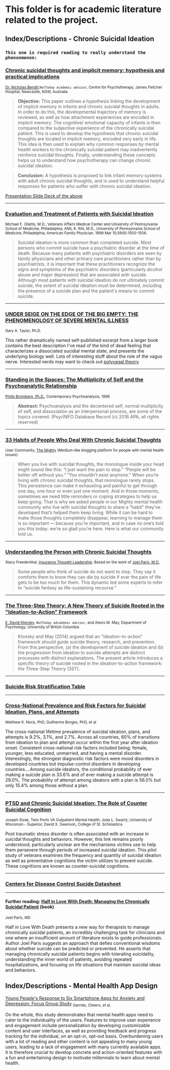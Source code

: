 # This folder is for academic literature related to the project.

## Index/Descriptions - Chronic Suicidal Ideation

### `This one is required reading to really understand the phenonmenon:`<br>
### [Chronic suicidal thoughts and implicit memory: hypothesis and practical implications](https://github.com/hackforla/not-today/blob/master/lit-review/chronic%20suicidal%20ideation%20and%20implicit%20memory%20paper.pdf)<br>
<sup>[Dr. Nicholas Bendit](https://www.researchgate.net/profile/Nicholas_Bendit),`NotToday academic advisor`, Centre for Psychotherapy, James Fletcher Hospital, Newcastle, NSW, Australia</sup> 

>**Objective:** This paper outlines a hypothesis linking the development of implicit memory in infants and chronic suicidal thoughts in adults. In order to do this, the developmental trajectory of memory is reviewed, as well as how attachment experiences are encoded in implicit memory. The cognitive/ emotional capacity of infants is then compared to the subjective experience of the chronically suicidal patient. This is used to develop the hypothesis that chronic suicidal thoughts are located in implicit memory, encoded very early in life. This idea is then used to explain why common responses by mental health workers to the chronically suicidal patient may inadvertently reinforce suicidal thoughts. Finally, understanding these concepts helps us to understand how psychotherapy can change chronic suicidal ideation.

>**Conclusion:** A hypothesis is proposed to link infant memory systems with adult chronic suicidal thoughts, and is used to understand helpful responses for patients who suffer with chronic suicidal ideation.

[Presentation Slide Deck of the above](https://github.com/hackforla/not-today/blob/master/lit-review/suicidal-memory-systems.pdf)

---

### [Evaluation and Treatment of Patients with Suicidal Ideation](https://github.com/hackforla/not-today/blob/master/lit-review/Evaluation%20and%20Treatment%20of%20Patients%20with%20Suicidal%20Ideation%20-%20American%20Family%20Physician.pdf)<br>
<sup>Michael F. Gliatto, M.D., Veterans Affairs Medical Center and University of Pennsylvania School of Medicine, Philadelphia; ANIL K. RAI, M.D., University of Pennsylvania School of Medicine, Philadelphia; 
American Family Physician. 1999 Mar 15;59(6):1500-1506.</sup>

>Suicidal ideation is more common than completed suicide. Most persons who commit suicide have a psychiatric disorder at the time of death. Because many patients with psychiatric disorders are seen by family physicians and other primary care practitioners rather than by psychiatrists, it is important that these practitioners recognize the signs and symptoms of the psychiatric disorders (particularly alcohol abuse and major depression) that are associated with suicide. Although most patients with suicidal ideation do not ultimately commit suicide, the extent of suicidal ideation must be determined, including the presence of a suicide plan and the patient's means to commit suicide.

---

### [UNDER SEIGE ON THE EDGE OF THE BIG EMPTY: THE PHENOMENOLOGY OF SEVERE MENTAL ILLNESS](https://github.com/hackforla/not-today/blob/master/lit-review/Emptiness:Deadness.pdf)<br>
<sup>Gary A. Taylor, Ph.D.</sup>

This rather dramatically named self-published excerpt from a larger book contains the best description I've read of the kind of dead feeling that characterizes a dissociated sucidial mental state, and presents the underlying biology well. Lots of interesting stuff about the role of the vagus nerve. Interested nerds may want to check out [polyvagal theory](https://en.wikipedia.org/wiki/Polyvagal_theory).

---

### [Standing in the Spaces: The Multiplicity of Self and the Psychoanalytic Relationship](https://github.com/hackforla/not-today/blob/master/lit-review/E1f_5%20Bromberg_P_Standing_in_the_Spaces.pdf)<br>
<sup>[Philip Bromberg, Ph.D.](https://en.wikipedia.org/wiki/Philip_Bromberg), Contemporary Psychoanalysis, 1996</sup>

>**Abstract:** Psychoanalysis and the decentered self, normal multiplicity of self, and dissociation as an interpersonal process, are some of the topics covered. (PsycINFO Database Record (c) 2016 APA, all rights reserved)

---

### [33 Habits of People Who Deal With Chronic Suicidal Thoughts](https://github.com/hackforla/not-today/blob/master/lit-review/Habits%20of%20People%20Who%20Deal%20With%20Chronic%20Suicidal%20Thoughts%20_%20The%20Mighty.pdf)<br>
<sup>User Community, [The Mighty](https://themighty.com/) (Medium-like blogging platform for people with mental health issues)</sup>

>When you live with suicidal thoughts, the monologue inside your head might sound like this: “I just want the pain to stop.” “People will be better off without you.” “You shouldn’t exist anymore.” When you’re living with chronic suicidal thoughts, that monologue rarely stops. This persistence can make it exhausting and painful to get through one day, one hour or even just one moment. And in those moments, sometimes we need little reminders or coping strategies to help us keep going. That is why we asked people in our Mighty mental health community who live with suicidal thoughts to share a “habit” they’ve developed that’s helped them keep living. While it can be hard to make those thoughts completely disappear, learning to manage them is so important — because you’re important, and in case no one’s told you this today: we’re so glad you’re here. Here is what our community told us.

---

### [Understanding the Person with Chronic Suicidal Thoughts](https://github.com/hackforla/not-today/blob/master/lit-review/Understanding%20the%20person%20with%20chronic%20suicidal%20thoughts.pdf)<br>
<sub>Stacy Freedenthal, [Insurance Thought Leadership](http://insurancethoughtleadership.com/understanding-person-with-suicidal-thoughts/). Based on the work of [Joel Paris, M.D.](https://www.mcgill.ca/psychiatry/joel-paris)</sub>

>Some people who think of suicide do not want to stop. They say it comforts them to know they can die by suicide if ever the pain of life gets to be too much for them. This dynamic led some experts to refer to “suicide fantasy as life-sustaining recourse.” 

---

### [The Three-Step Theory: A New Theory of Suicide Rooted in the "Ideation-to-Action" Framework](https://github.com/hackforla/not-today/blob/master/lit-review/The%20Three-Step%20Theory.pdf)
<sub>[E. David Klonsky](https://psych.ubc.ca/profile/david-klonsky/), `NotToday adcademic advisor`, and Alexis M. May, Department of Psychology, University of British Columbia

>Klonsky and May (2014) argued that an “ideation-to-action” framework should guide suicide theory, research, and prevention. From this perspective, (a) the development of suicide ideation and (b) the progression from ideation to suicide attempts are distinct processes with distinct explanations. The present article introduces a specific theory of suicide rooted in the ideation-to-action framework: the Three-Step Theory (3ST).

---

### [Suicide Risk Stratification Table](https://github.com/hackforla/not-today/blob/master/lit-review/RM_MIRECC_SuicideRisk_Table.pdf)

---

### [Cross-National Prevalence and Risk Factors for Suicidal Ideation, Plans, and Attempts](https://github.com/hackforla/not-today/blob/master/lit-review/Cross%20National%20SI.pdf)
<sub>Matthew K. Nock, PhD, Guilherme Borges, PhD, et al
  
The cross-national lifetime prevalence of suicidal ideation, plans, and attempts is 9.2%, 3.1%, and 2.7%. Across all countries, 60% of transitions from ideation to plan and attempt occur within the first year after ideation onset. Consistent cross-national risk factors included being: female, younger, less educated, unmarried, and having a mental disorder. Interestingly, the strongest diagnostic risk factors were mood disorders in developed countries but impulse-control disorders in developing countries....Among suicide ideators, the conditional probability of ever making a suicide plan is 33.6% and of ever making a suicide attempt is 29.0%. The probability of attempt among ideators with a plan is 56.0% but only 15.4% among those without a plan.

---

### [PTSD and Chronic Suicidal Ideation: The Role of Counter Suicidal Cognition](https://github.com/hackforla/not-today/blob/master/lit-review/PTSD%20and%20chronic%20SI.pdf)
<sub>Joseph Sivak, Twin Ports VA Outpatient Mental Health; Jody L. Swartz, University of Wisconsin - Superior; David X. Swenson, College of St. Scholastica
  
Post traumatic stress disorder is often associated with an increase in suicidal thoughts and behaviors. However, this link remains poorly understood; particularly unclear are the mechanisms victims use to help them persevere through periods of increased suicidal ideation. This pilot study of veterans examines the frequency and quantity of suicidal ideation as well as preventative cognitions the victim utilizes to prevent suicide. These cognitions are known as counter-suicidal cognitions.

---

### [Centers for Disease Control Sucide Datasheet](https://github.com/hackforla/not-today/blob/master/lit-review/suicide-datasheet-a.pdf)

---

#### Further reading: [Half in Love With Death: Managing the Chronically Suicidal Patient](https://www.amazon.com/Half-Love-Death-Managing-Chronically-ebook/dp/B075WRGG5P) (book)
<sub>Joel Paris, MD

Half in Love With Death presents a new way for therapists to manage chronically suicidal patients, an incredibly challenging task for clinicians and one where an insufficient amount of literature exists to guide professionals. Author Joel Paris suggests an approach that defies conventional wisdoms about whether suicide can be predicted or prevented. He asserts that managing chronically suicidal patients begins with tolerating suicidality, understanding the inner world of patients, avoiding repeated hospitalizations, and focusing on life situations that maintain suicidal ideas and behaviors.

## Index/Descriptions - Mental Health App Design

[Young People's Response to Six Smartphone Apps for Anxiety and Depression: Focus Group Study](https://github.com/hackforla/not-today/blob/master/lit-review/young%20peoples%20response%20to%20MH%20apps.pdf)
<sub>Garrido, Cheers, et al.
  
On the whole, this study demonstrates that mental health apps need to cater to the individuality of the users. Features to improve user experience and engagement include personalization by developing customizable content and user interfaces, as well as providing feedback and progress tracking for the individual, on an opt-in, opt-out basis. Overburdening users with a lot of reading and other content is not appealing to many young users, leading to a lack of engagement with many currently available apps. It is therefore crucial to develop concrete and action-oriented features with a fun and entertaining design to motivate millennials to learn about mental health.
